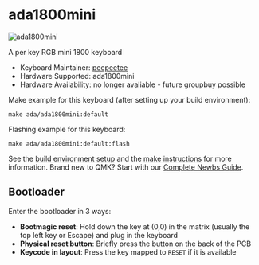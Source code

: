 # ada1800mini

![ada1800mini](https://i.imgur.com/87Rn2MJh.jpeg)

A per key RGB mini 1800 keyboard

* Keyboard Maintainer: [peepeetee](https://github.com/peepeetee)
* Hardware Supported: ada1800mini
* Hardware Availability: no longer avaliable - future groupbuy possible

Make example for this keyboard (after setting up your build environment):

    make ada/ada1800mini:default

Flashing example for this keyboard:

    make ada/ada1800mini:default:flash

See the [build environment setup](https://docs.qmk.fm/#/getting_started_build_tools) and the [make instructions](https://docs.qmk.fm/#/getting_started_make_guide) for more information. Brand new to QMK? Start with our [Complete Newbs Guide](https://docs.qmk.fm/#/newbs).

## Bootloader

Enter the bootloader in 3 ways:

* **Bootmagic reset**: Hold down the key at (0,0) in the matrix (usually the top left key or Escape) and plug in the keyboard
* **Physical reset button**: Briefly press the button on the back of the PCB
* **Keycode in layout**: Press the key mapped to `RESET` if it is available
